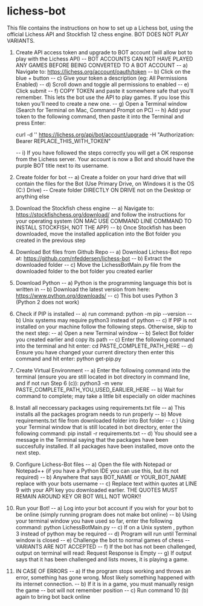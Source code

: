 # lichess-bot

This file contains the instructions on how to set up a Lichess bot, using the official Lichess API and Stockfish 12 chess engine. BOT DOES NOT PLAY VARIANTS.

1) Create API access token and upgrade to BOT account (will allow bot to play with the Lichess API) -- BOT ACCOUNTS CAN NOT HAVE PLAYED ANY GAMES BEFORE BEING CONVERTED TO A BOT ACCOUNT
	--  a) Navigate to: https://lichess.org/account/oauth/token
	--  b) Click on the blue + button
	--  c) Give your token a description (eg: All Permissions Enabled)
	--  d) Scroll down and toggle all permissions to enabled
	--  e) Click submit
	--  f) COPY TOKEN and paste it somewhere safe that you'll remember. This lets the bot use the API to play games. If you lose this token you'll need to create a new one.
	--  g) Open a Terminal window (Search for Terminal on Mac, Command Prompt on PC)
	--  h) Add your token to the following command, then paste it into the Terminal and press Enter: 

	curl -d '' https://lichess.org/api/bot/account/upgrade -H "Authorization: Bearer 	REPLACE_THIS_WITH_TOKEN"
	
	--  i) If you have followed the steps correctly you will get a OK response from the Lichess server. Your account is now a Bot and should have the purple BOT title next to its username.

2) Create folder for bot
	-- a)  Create a folder on your hard drive that will contain the files for the Bot (Use Primary Drive, on Windows it is the OS (C:) Drive)
		-- Create folder DIRECTLY ON DRIVE not on the Desktop or anything else

3) Download the Stockfish chess engine
	--  a) Navigate to: https://stockfishchess.org/download/    and follow the instructions for your operating system (ON MAC USE COMMAND LINE COMMAND TO INSTALL STOCKFISH, NOT THE APP)
	--  b) Once Stockfish has been downloaded, move the installed application into the Bot folder you created in the previous step

4) Download Bot files from Github Repo
	--  a) Download Lichess-Bot repo at: https://github.com/nfeddersen/lichess-bot
	--  b) Extract the downloaded folder
	--  c) Move the LichessBotMain.py file from the downloaded folder to the bot folder you created earlier

5) Download Python
	--  a) Python is the programming language this bot is written in
	--  b) Download the latest version from here: https://www.python.org/downloads/
	--  c) This bot uses Python 3 (Python 2 does not work)

6) Check if PIP is installed
	--  a) run command: python -m pip --version
	--  b) Unix systems may require python3 instead of python
	--  c) If PIP is not installed on your machine follow the following steps. Otherwise, skip to the next step:
		-- a) Open a new Terminal window
		-- b) Select Bot folder you created earlier and copy its path
		--  c) Enter the following command into the terminal and hit enter: cd PASTE_COMPLETE_PATH_HERE
		--  d) Ensure you have changed your current directory then enter this command and hit enter:
			python get-pip.py

7) Create Virtual Environment
	-- a) Enter the following command into the terminal (ensure you are still located in bot directory in command line, and if not run Step 6 (c)):
		python3 -m venv PASTE_COMPLETE_PATH_YOU_USED_EARLIER_HERE
	-- b)  Wait for command to complete; may take a little bit especially on older machines

8) Install all neccessary packages using requirements.txt file
	--  a) This installs all the packages program needs to run properly
	--  b) Move requirements.txt file from downloaded folder into Bot folder
	-- c ) Using your Terminal window that is still located in bot directory, enter the following command:
		pip install -r requirements.txt
	--  d) You should see a message in the Terminal saying that the packages have been succesfully installed. If all packages have been installed, move onto the next step.

9) Configure Lichess-Bot files
	--  a) Open the file with Notepad or Notepad++ (if you have a Python IDE you can use this, but its not required)
	--  b) Anywhere that says BOT_NAME or YOUR_BOT_NAME replace with your bots username
	--  c) Replace text within quotes at LINE 9 with your API key you downloaded earlier. THE QUOTES MUST REMAIN AROUND KEY OR BOT WILL NOT WORK!!

10) Run your Bot!
	--  a) Log into your bot account if you wish for your bot to be online (simply running program does not make bot online)
	--  b) Using your terminal window you have used so far, enter the following command:
		python LichessBotMain.py
	--  c) If on a Unix system , python 3 instead of python may be required
	--  d) Program will run until Terminal window is closed
	--  e) Challenge the bot to normal games of chess -- VARIANTS ARE NOT ACCEPTED
	--  f) If the bot has not been challenged, output on terminal will read:
		Request Response is Empty
	--  g) If output says that it has been challenged and lists moves, it is playing a game.

11) IN CASE OF ERRORS
	-- a) If the program stops working and throws an error, something has gone wrong. Most likely something happened with its internet connection.
	--  b) If it is in a game, you must manually resign the game -- bot will not remember position
	--  c) Run command 10 (b) again to bring bot back online
